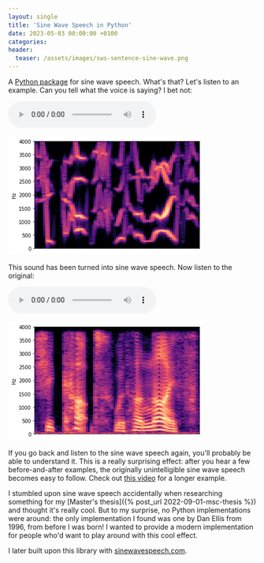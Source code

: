 ```yaml
---
layout: single
title: 'Sine Wave Speech in Python'
date: 2023-05-03 00:00:00 +0100
categories:
header:
  teaser: /assets/images/sws-sentence-sine-wave.png
---
```


A [Python package](https://github.com/vvolhejn/sine_wave_speech) for sine wave speech.
What's that? Let's listen to an example.
Can you tell what the voice is saying? I bet not:

<audio controls src="/assets/audio/sws-sentence-sine-wave.wav"></audio>

![](/assets/images/sws-sentence-sine-wave.png)

This sound has been turned into sine wave speech. Now listen to the original:

<audio controls src="/assets/audio/sws-sentence-original.wav"></audio>

![](/assets/images/sws-sentence-original.png)

If you go back and listen to the sine wave speech again, you'll probably be able to understand it.
This is a really surprising effect: after you hear a few before-and-after examples,
the originally unintelligible sine wave speech becomes easy to follow.
Check out [this video](https://www.youtube.com/watch?v=GCtTtKKAhyE) for a longer example.

I stumbled upon sine wave speech accidentally when researching something for my [Master's thesis]({% post_url 2022-09-01-msc-thesis %})
and thought it's really cool.
But to my surprise, no Python implementations were around: the only implementation I found was one by Dan Ellis from 1996, from before I was born!
I wanted to provide a modern implementation for people who'd want to play around with this cool effect.

I later built upon this library with [sinewavespeech.com](https://sinewavespeech.com).
